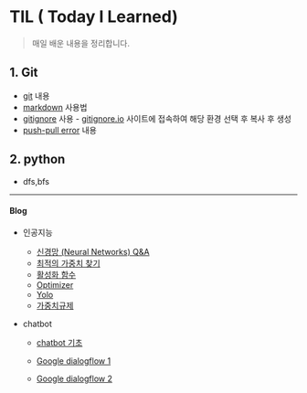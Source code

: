 # TIL ( Today I Learned)

> 매일 배운 내용을 정리합니다.

## 1. Git

* [git](./git/git.md)  내용
* [markdown](./git/markdown.md)  사용법
* [gitignore](./git/gitignore.md)  사용 - [gitignore.io](gitignore.io) 사이트에 접속하여 해당 환경 선택 후 복사 후 생성
* [push-pull error](./git/push-pull_error.md)  내용

## 2. python

* dfs,bfs 





---

#### Blog

* 인공지능

  * [신경망 (Neural Networks) Q&A](https://headbreakz.tistory.com/entry/인공지능-QA-1)
  * [최적의 가중치 찾기](https://headbreakz.tistory.com/entry/인공지능-최적의-가중치-찾기)
  * [활성화 함수](https://headbreakz.tistory.com/entry/인공지능-활성화-함수)
  * [Optimizer](https://headbreakz.tistory.com/entry/인공지능-Optimizer)
  * [Yolo](https://headbreakz.tistory.com/entry/인공지능-YOLO)
  * [가중치규제](https://headbreakz.tistory.com/entry/인공지능-가중치-규제)
  
* chatbot

  * [chatbot 기초](https://headbreakz.tistory.com/entry/chatbot-기초-내용)

  * [Google dialogflow 1](https://headbreakz.tistory.com/entry/chatbot-Google-dialogflow-1)

  * [Google dialogflow 2](https://headbreakz.tistory.com/entry/chatbot-Google-dialogflow-2)

    

